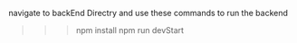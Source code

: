 navigate to backEnd Directry and use these commands to run the backend
>>> npm install
>>> npm run devStart